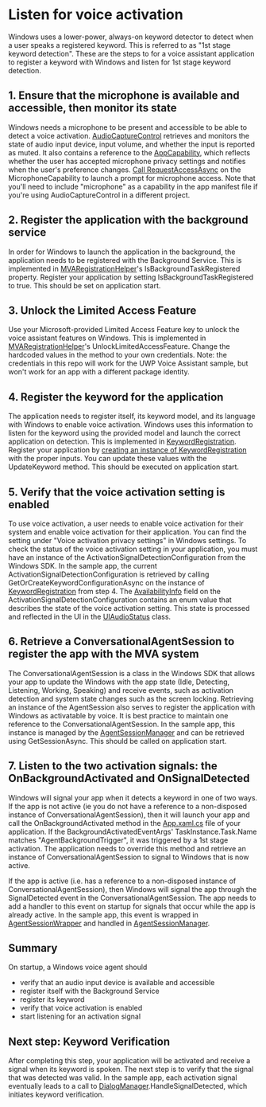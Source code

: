 # Listen for voice activation

Windows uses a lower-power, always-on keyword detector to detect when a user speaks a registered keyword. This is referred to as "1st stage keyword detection". These are the steps to for a voice assistant application to register a keyword with Windows and listen for 1st stage keyword detection.

## 1. Ensure that the microphone is available and accessible, then monitor its state

Windows needs a microphone to be present and accessible to be able to detect a voice activation. [AudioCaptureControl](https://github.com/Azure-Samples/Cognitive-Services-Voice-Assistant/blob/master/clients/csharp-uwp/UWPVoiceAssistantSample/AudioInput/AudioCaptureControl.cs) retrieves and monitors the state of audio input device, input volume, and whether the input is reported as muted. It also contains a reference to the [AppCapability](https://docs.microsoft.com/en-us/uwp/api/windows.security.authorization.appcapabilityaccess.appcapability?view=winrt-18362), which reflects whether the user has accepted microphone privacy settings and notifies when the user's preference changes. [Call RequestAccessAsync](https://github.com/Azure-Samples/Cognitive-Services-Voice-Assistant/blob/master/clients/csharp-uwp/UWPVoiceAssistantSample/MainPage.xaml.cs#L72) on the MicrophoneCapability to launch a prompt for microphone access. Note that you'll need to include "microphone" as a capability in the app manifest file if you're using AudioCaptureControl in a different project.

## 2. Register the application with the background service

In order for Windows to launch the application in the background, the application needs to be registered with the Background Service. This is implemented in [MVARegistrationHelper](https://github.com/Azure-Samples/Cognitive-Services-Voice-Assistant/blob/master/clients/csharp-uwp/UWPVoiceAssistantSample/MVARegistrationHelpers.cs)'s IsBackgroundTaskRegistered property. Register your application by setting IsBackgroundTaskRegistered to true. This should be set on application start.

## 3. Unlock the Limited Access Feature

Use your Microsoft-provided Limited Access Feature key to unlock the voice assistant features on Windows. This is implemented in [MVARegistrationHelper](https://github.com/Azure-Samples/Cognitive-Services-Voice-Assistant/blob/master/clients/csharp-uwp/UWPVoiceAssistantSample/MVARegistrationHelpers.cs)'s UnlockLimitedAccessFeature. Change the hardcoded values in the method to your own credentials. Note: the credentials in this repo will work for the UWP Voice Assistant sample, but won't work for an app with a different package identity.

## 4. Register the keyword for the application

The application needs to register itself, its keyword model, and its language with Windows to enable voice activation. Windows uses this information to listen for the keyword using the provided model and launch the correct application on detection. This is implemented in [KeywordRegistration](https://github.com/Azure-Samples/Cognitive-Services-Voice-Assistant/blob/master/clients/csharp-uwp/UWPVoiceAssistantSample/KeywordRegistration.cs). Register your application by [creating an instance of KeywordRegistration](https://github.com/Azure-Samples/Cognitive-Services-Voice-Assistant/blob/master/clients/csharp-uwp/UWPVoiceAssistantSample/App.xaml.cs#L48) with the proper inputs. You can update these values with the UpdateKeyword method. This should be executed on application start.

## 5. Verify that the voice activation setting is enabled

To use voice activation, a user needs to enable voice activation for their system and enable voice activation for their application. You can find the setting under "Voice activation privacy settings" in Windows settings. To check the status of the voice activation setting in your application, you must have an instance of the ActivationSignalDetectionConfiguration from the Windows SDK. In the sample app, the current ActivationSignalDetectionConfiguration is retrieved by calling GetOrCreateKeywordConfigurationAsync on the instance of [KeywordRegistration](https://github.com/Azure-Samples/Cognitive-Services-Voice-Assistant/blob/master/clients/csharp-uwp/UWPVoiceAssistantSample/App.xaml.cs#L48) from step 4. The [AvailabilityInfo](https://github.com/Azure-Samples/Cognitive-Services-Voice-Assistant/blob/master/clients/csharp-uwp/UWPVoiceAssistantSample/UIAudioStatus.cs#L128) field on the ActivationSignalDetectionConfiguration contains an enum value that describes the state of the voice activation setting. This state is processed and reflected in the UI in the [UIAudioStatus](https://github.com/Azure-Samples/Cognitive-Services-Voice-Assistant/blob/master/clients/csharp-uwp/UWPVoiceAssistantSample/UIAudioStatus.cs#L124) class.

## 6. Retrieve a ConversationalAgentSession to register the app with the MVA system

The ConversationalAgentSession is a class in the Windows SDK that allows your app to update the Windows with the app state (Idle, Detecting, Listening, Working, Speaking) and receive events, such as activation detection and system state changes such as the screen locking. Retrieving an instance of the AgentSession also serves to register the application with Windows as activatable by voice. It is best practice to maintain one reference to the ConversationalAgentSession. In the sample app, this instance is managed by the [AgentSessionManager](https://github.com/Azure-Samples/Cognitive-Services-Voice-Assistant/blob/master/clients/csharp-uwp/UWPVoiceAssistantSample/AgentSessionManager.cs) and can be retrieved using GetSessionAsync. This should be called on application start.

## 7. Listen to the two activation signals: the OnBackgroundActivated and OnSignalDetected

Windows will signal your app when it detects a keyword in one of two ways. If the app is not active (ie you do not have a reference to a non-disposed instance of ConversationalAgentSession), then it will launch your app and call the OnBackgroundActivated method in the [App.xaml.cs](https://github.com/Azure-Samples/Cognitive-Services-Voice-Assistant/blob/master/clients/csharp-uwp/UWPVoiceAssistantSample/App.xaml.cs) file of your application. If the BackgroundActivatedEventArgs' TaskInstance<span>.Task.Name matches "AgentBackgroundTrigger", it was triggered by a 1st stage activation. The application needs to override this method and retrieve an instance of ConversationalAgentSession to signal to Windows that is now active. 

If the app is active (i.e. has a reference to a non-disposed instance of ConversationalAgentSession), then Windows will signal the app through the SignalDetected event in the ConversationalAgentSession. The app needs to add a handler to this event on startup for signals that occur while the app is already active. In the sample app, this event is wrapped in [AgentSessionWrapper](https://github.com/Azure-Samples/Cognitive-Services-Voice-Assistant/blob/master/clients/csharp-uwp/UWPVoiceAssistantSample/AgentSessionWrapper.cs#L38) and handled in [AgentSessionManager](https://github.com/Azure-Samples/Cognitive-Services-Voice-Assistant/blob/master/clients/csharp-uwp/UWPVoiceAssistantSample/AgentSessionManager.cs).

## Summary

On startup, a Windows voice agent should

- verify that an audio input device is available and accessible
- register itself with the Background Service
- register its keyword
- verify that voice activation is enabled
- start listening for an activation signal

## Next step: Keyword Verification

After completing this step, your application will be activated and receive a signal when its keyword is spoken. The next step is to verify that the signal that was detected was valid. In the sample app, each activation signal eventually leads to a call to [DialogManager](https://github.com/Azure-Samples/Cognitive-Services-Voice-Assistant/blob/master/clients/csharp-uwp/UWPVoiceAssistantSample/DialogManager.cs).HandleSignalDetected, which initiates keyword verification.